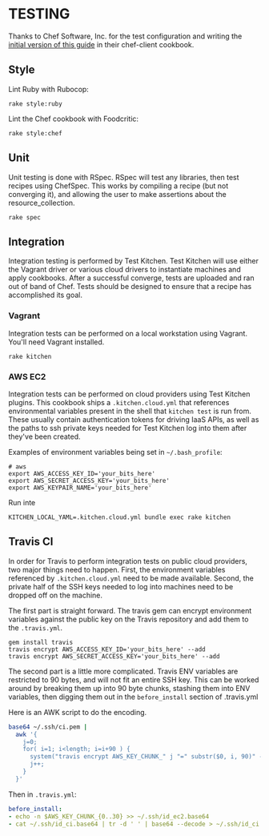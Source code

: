 # TESTING

Thanks to Chef Software, Inc. for the test configuration and writing the
[initial version of this guide][chef-client-guide] in their chef-client
cookbook.

## Style

Lint Ruby with Rubocop:

```
rake style:ruby
```

Lint the Chef cookbook with Foodcritic:

```
rake style:chef
```

## Unit

Unit testing is done with RSpec. RSpec will test any
libraries, then test recipes using ChefSpec. This works by compiling a
recipe (but not converging it), and allowing the user to make
assertions about the resource_collection.

```
rake spec
```

## Integration

Integration testing is performed by Test Kitchen. Test Kitchen will
use either the Vagrant driver or various cloud drivers to instantiate
machines and apply cookbooks. After a successful converge, tests are
uploaded and ran out of band of Chef. Tests should be designed to
ensure that a recipe has accomplished its goal.

### Vagrant

Integration tests can be performed on a local workstation using
Vagrant. You'll need Vagrant installed.

```
rake kitchen
```

### AWS EC2

Integration tests can be performed on cloud providers using
Test Kitchen plugins. This cookbook ships a `.kitchen.cloud.yml`
that references environmental variables present in the shell that
`kitchen test` is run from. These usually contain authentication
tokens for driving IaaS APIs, as well as the paths to ssh private keys
needed for Test Kitchen log into them after they've been created.

Examples of environment variables being set in ```~/.bash_profile```:
```
# aws
export AWS_ACCESS_KEY_ID='your_bits_here'
export AWS_SECRET_ACCESS_KEY='your_bits_here'
export AWS_KEYPAIR_NAME='your_bits_here'
```

Run inte

```
KITCHEN_LOCAL_YAML=.kitchen.cloud.yml bundle exec rake kitchen
```

## Travis CI

In order for Travis to perform integration tests on public cloud
providers, two major things need to happen. First, the environment
variables referenced by `.kitchen.cloud.yml` need to be made
available. Second, the private half of the SSH keys needed to log into
machines need to be dropped off on the machine.

The first part is straight forward. The travis gem can encrypt
environment variables against the public key on the Travis repository
and add them to the `.travis.yml`.

```
gem install travis
travis encrypt AWS_ACCESS_KEY_ID='your_bits_here' --add
travis encrypt AWS_SECRET_ACCESS_KEY='your_bits_here' --add
```

The second part is a little more complicated. Travis ENV variables are
restricted to 90 bytes, and will not fit an entire SSH key. This can
be worked around by breaking them up into 90 byte chunks, stashing
them into ENV variables, then digging them out in the
```before_install``` section of .travis.yml

Here is an AWK script to do the encoding.

```bash
base64 ~/.ssh/ci.pem |
  awk '{
    j=0;
    for( i=1; i<length; i=i+90 ) {
      system("travis encrypt AWS_KEY_CHUNK_" j "=" substr($0, i, 90)" --add");
      j++;
    }
  }'
```

Then in `.travis.yml`:

```yaml
before_install:
- echo -n $AWS_KEY_CHUNK_{0..30} >> ~/.ssh/id_ec2.base64
- cat ~/.ssh/id_ci.base64 | tr -d ' ' | base64 --decode > ~/.ssh/id_ci.pem
```

[chef-client-guide]: https://github.com/opscode-cookbooks/chef-client/blob/master/TESTING.md
